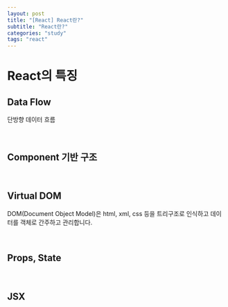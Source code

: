 ```yaml
---
layout: post
title: "[React] React란?"
subtitle: "React란?"
categories: "study"
tags: "react"
---
```


# React의 특징

## Data Flow

단방향 데이터 흐름

<br>

## Component 기반 구조

<br>

## Virtual DOM

DOM(Document Object Model)은 html, xml, css 등을 트리구조로 인식하고 데이터를 객체로 간주하고 관리합니다.

<br>

## Props, State

<br>

## JSX
